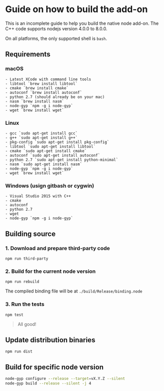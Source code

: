 # Guide on how to build the add-on

This is an incomplete guide to help you build the native node add-on.
The C++ code supports nodejs version 4.0.0 to 8.0.0.

On all platforms, the only supported shell is `bash`.

## Requirements
### macOS

    - Latest XCode with command line tools
    - libtool `brew install libtool`
    - cmake `brew install cmake`
    - autoconf `brew install autoconf`
    - python 2.7 (should already be on your mac)
    - nasm `brew install nasm`
    - node-gyp `npm -g i node-gyp`
    - wget `brew install wget`

### Linux

    - gcc `sudo apt-get install gcc`
    - g++ `sudo apt-get install g++`
    - pkg-config `sudo apt-get install pkg-config`
    - libtool `sudo apt-get install libtool`
    - cmake `sudo apt-get install cmake`
    - autoconf `sudo apt-get install autoconf`
    - python 2.7 `sudo apt-get install python-minimal`
    - nasm `sudo apt-get install nasm`
    - node-gyp `npm -g i node-gyp`
    - wget `brew install wget`

### Windows (usign gitbash or cygwin)

    - Visual Studio 2015 with C++
    - cmake
    - autoconf
    - python 2.7
    - wget
    - node-gyp `npm -g i node-gyp`

## Building source

### 1. Download and prepare third-party code

`npm run third-party`

### 2. Build for the current node version

`npm run rebuild`

The compiled binding file will be at `./build/Release/binding.node`

### 3. Run the tests

`npm test`

> All good!

## Update distribution binaries

`npm run dist`

## Build for specific node version

```sh
node-gyp configure --release --target=vX.Y.Z --silent
node-gyp build --release --silent -j 4
```


